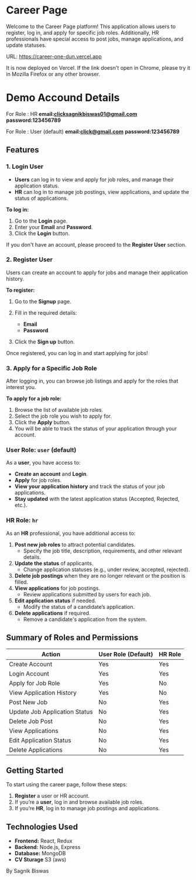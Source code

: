 # Career Page

 
Welcome to the Career Page platform! This application allows users to register, log in, and apply for specific job roles. Additionally, HR professionals have special access to post jobs, manage applications, and update statuses.

URL: https://career-one-dun.vercel.app

It is now deployed on Vercel. If the link doesn't open in Chrome, please try it in Mozilla Firefox or any other browser.


# Demo Accound Details 
For Role : HR
**email:clicksagnikbiswas01@gmail.com**
**password:123456789**

For Role : User (default)
**email:click@gmail.com**
**password:123456789**



## Features

### 1. Login User

- **Users** can log in to view and apply for job roles, and manage their application status.
- **HR** can log in to manage job postings, view applications, and update the status of applications.

**To log in:**
1. Go to the **Login** page.
2. Enter your **Email** and **Password**.
3. Click the **Login** button.

If you don't have an account, please proceed to the **Register User** section.

### 2. Register User

Users can create an account to apply for jobs and manage their application history.

**To register:**
1. Go to the **Signup** page.
2. Fill in the required details:
    
    - **Email**
    - **Password**
3. Click the **Sign up** button.

Once registered, you can log in and start applying for jobs!

### 3. Apply for a Specific Job Role

After logging in, you can browse job listings and apply for the roles that interest you.

**To apply for a job role:**
1. Browse the list of available job roles.
2. Select the job role you wish to apply for.
3. Click the **Apply** button.
4. You will be able to track the status of your application through your account.

### User Role: `user` (default)

As a **user**, you have access to:
- **Create an account** and **Login**.
- **Apply** for job roles.
- **View your application history** and track the status of your job applications.
- **Stay updated** with the latest application status (Accepted, Rejected, etc.).

### HR Role: `hr`

As an **HR** professional, you have additional access to:
1. **Post new job roles** to attract potential candidates.
   - Specify the job title, description, requirements, and other relevant details.
2. **Update the status** of applicants.
   - Change application statuses (e.g., under review, accepted, rejected).
3. **Delete job postings** when they are no longer relevant or the position is filled.
4. **View applications** for job postings.
   - Review applications submitted by users for each job.
5. **Edit application status** if needed.
   - Modify the status of a candidate’s application.
6. **Delete applications** if required.
   - Remove a candidate's application from the system.

## Summary of Roles and Permissions

| Action                                | User Role (Default) | HR Role           |
|---------------------------------------|---------------------|-------------------|
| Create Account                        | Yes                 | Yes               |
| Login Account                         | Yes                 | Yes               |
| Apply for Job Role                    | Yes                 | No                |
| View Application History              | Yes                 | No                |
| Post New Job                          | No                  | Yes               |
| Update Job Application Status        | No                  | Yes               |
| Delete Job Post                       | No                  | Yes               |
| View Applications                     | No                  | Yes               |
| Edit Application Status               | No                  | Yes               |
| Delete Applications                   | No                  | Yes               |

## Getting Started

To start using the career page, follow these steps:

1. **Register** a user or HR account.
2. If you’re a **user**, log in and browse available job roles.
3. If you’re **HR**, log in to manage job postings and applications.

## Technologies Used

- **Frontend:** React, Redux
- **Backend:** Node.js, Express 
- **Database:** MongoDB
- **CV Sturage** S3 (aws)



By Sagnik Biswas

